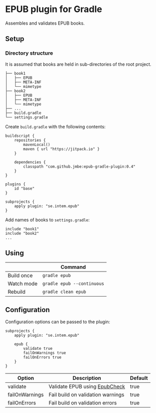 # EPUB plugin for Gradle

Assembles and validates EPUB books.

## Setup

### Directory structure

It is assumed that books are held in sub-directories of the root project.

    ├── book1
    │   ├── EPUB
    │   ├── META-INF
    │   └── mimetype
    ├── book2
    │   ├── EPUB
    │   ├── META-INF
    │   └── mimetype
    ├── ...
    ├── build.gradle
    └── settings.gradle

Create `build.gradle` with the following contents:

    buildscript {
        repositories {
            mavenLocal()
            maven { url "https://jitpack.io" }
        }
    
        dependencies {
            classpath "com.github.jmbe:epub-gradle-plugin:0.4"
        }
    }

    plugins {
        id "base"
    }
    
    subprojects {
        apply plugin: "se.intem.epub"
    }

Add names of books to `settings.gradle`:

    include "book1"
    include "book2"
    ...


## Using

| | Command |
| --- | --- |
| Build once | `gradle epub` | 
| Watch mode | `gradle epub --continuous` |
| Rebuild | `gradle clean epub` |

## Configuration

Configuration options can be passed to the plugin:

    subprojects {
        apply plugin: "se.intem.epub"
    
        epub {
            validate true
            failOnWarnings true
            failOnErrors true
        }
    }

| Option | Description | Default |
| --- | --- | --- |
| validate | Validate EPUB using [EpubCheck](https://github.com/IDPF/epubcheck/) | true |
| failOnWarnings | Fail build on validation warnings | true |
| failOnErrors | Fail build on validation errors | true |
